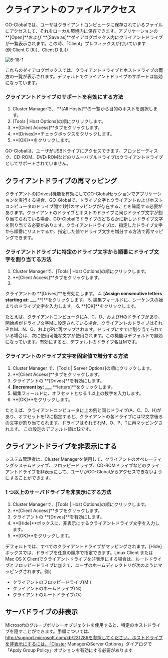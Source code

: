 # クライアントのファイルアクセス

GO-Globalでは、ユーザはクライアントコンピュータに保存されているファイルにアクセスして、それをローカル環境内に保存できます。アプリケーションの **[Open]**および **[Save as]**ダイアログボックス内にクライアントドライブが一覧表示されます。この時、「Client」プレフィックスが付いています(例:Client C (K:)、Client D (L:))

![6-18-1](/img/6-18-1.png) 

これらのダイアログボックスでは、クライアントドライブとホストドライブの両方の一覧が表示されます。デフォルトでクライアントドライブのサポートは無効になっています。

### クライアントドライブのサポートを有効にする方法

1. Cluster Managerで、 **[All Hosts]**の一覧から目的のホストを選択します。
2. [Tools | Host Options]の順にクリックします。
3. **[Client Access]**タブをクリックします。
4. **[Drives]**チェックボックスをクリックします。
5. **[OK]**をクリックします。

GO-Globalは、ユーザがUSBドライブにアクセスできます。フロッピーディスク、CD-ROM、DVD-ROMなどのリムーバブルドライブはクライアントドライブとしてサポートされていません。

## クライアントドライブの再マッピング

クライアントの[Drives]機能を有効にしてGO-Globalセッションでアプリケーションを実行する場合、GO-Globalで、ドライブ文字とクライアントおよびホストコンピュータのドライブ間で1対1のマッピングが存在することを確認する必要があります。クライアントのドライブとホストのドライブに同じドライブ文字が割り当てられている場合、GO-Globalでドライブのどちらかに新しいドライブ文字を割り当てる必要があります。クライアントドライブは、指定したドライブ文字から順番にリストするか、指定した値でドライブ文字を増分する方法で再マッピングできます。

### クライアントドライブに特定のドライブ文字から順番にドライブ文字を割り当てる方法

1. Cluster Managerで、[Tools | Host Options]の順にクリックします。
2. **[Client Access]**タブをクリックします。
3.
クライアントの **[Drives]**を有効にします。
4. **[Assign consecutive letters starting at:** **___** **]**をクリックします。
5. 編集フィールドに、シーケンスの始まりのドライブ文字を入力します。
6. **[OK]**をクリックします。

たとえば、クライアントコンピュータにA、C、D、およびHのドライブがあり、開始点がドライブ文字Mに設定されている場合、クライアントのドライブはそれぞれM、N、O、およびPに再マップされます。ドライブにすでに割り当てられている場合は、次に使用可能な文字が使用されます。この機能はデフォルトで無効になっています。有効にすると、デフォルトのドライブ名はMです。

### クライアントのドライブ文字を固定値で増分する方法

1. Cluster Manager で、[Tools | Server Options]の順にクリックします。
2. **[Client Access]**タブをクリックします。
3. クライアントの **[Drives]**を有効にします。
4. **[Increment by:** **___** **letters]**をクリックします。
5. 編集フィールドに、オフセットとなる 1 以上の数字を入力します。
6. **[OK]**をクリックします。

たとえば、クライアントコンピュータに上の例と同じドライブ(A、C、D、H)があり、オフセットを12に指定すると、クライアントの各ドライブには12文字後ろの文字が割り当てられます。ドライブはそれぞれM、O、P、Tに再マッピングされます。 この設定のデフォルト値は12です。

## クライアントドライブを非表示にする

システム管理者は、Cluster Managerを使用して、クライアントのオペレーティングシステムドライブ、フロッピードライブ、CD-ROMドライブなどのクライアントドライブを非表示にして、ユーザがGO-Globalからアクセスできないようにすることができます。

### 1 つ以上のサーバドライブを非表示にする方法

1. Cluster Managerで、[Tools | Host Options]の順にクリックします。
2. **[Client Access]**タブをクリックします。
3. クライアントの **[Drives]**を有効にします。
4. **[Hide]**ボックスに、非表示にするクライアントドライブ文字を入力します。
5. **[OK]**をクリックします。

デフォルトでは、すべてのクライアントドライブがマッピングされます。[Hide]ボックスでは、ドライブを任意の順序で指定できます。Linux Client または Mac OS X Clientでクライアントドライブを非表示にする場合は、ルートドライブとフロッピードライブに加えて、ユーザのホームディレクトリが次のようにマッピングされます。例:)

* クライアントのフロッピードライブ(M:)
* クライアントのホームドライブ(N:)
* クライアントのルートドライブ(O:)

## サーバドライブの非表示

Microsoftのグループポリシーオブジェクトを使用すると、特定のホストドライブを隠すことができます。手順については、http://support.microsoft.com/kb/231289を参照してください。ホストドライブを非表示にするには、「Cluster ManagerのServer Options」ダイアログで「Apply Group Policy」オプションを有効にする必要があります

